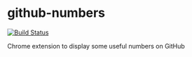 # github-numbers
[![Build Status](https://travis-ci.org/sheonhan/github-numbers.svg?branch=master)](https://travis-ci.org/sheonhan/github-numbers)

Chrome extension to display some useful numbers on GitHub
